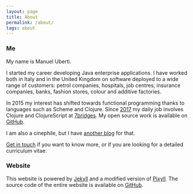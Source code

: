 ```yaml
---
layout: page
title: About
permalink: /about/
tags: about
---
```


### Me

My name is Manuel Uberti.

I started my career developing Java enterprise applications. I have worked both
in Italy and in the United Kingdom on software deployed to a wide range of
customers: petrol companies, hospitals, job centres, insurance companies, banks,
fashion stores, colour and additive factories.

In 2015 my interest has shifted towards functional programming thanks to
languages such as Scheme and Clojure. Since [2017](https://www.manueluberti.eu/programming/2017/03/12/anewjob/) my daily job involves Clojure
and ClojureScript at [7bridges](https://7bridges.eu/). My open source work is available on [GitHub](https://github.com/manuel-uberti).

I am also a cinephile, but I have [another blog](https://www.filmsinwords.eu) for that.

[Get in touch](https://www.manueluberti.eu/contact/) if you want to know more, or if you are looking for a detailed
curriculum vitae.

### Website

This website is powered by [Jekyll](https://jekyllrb.com/) and a modified version of [Pixyll](http://pixyll.com/). The source
code of the entire website is available on [GitHub](https://github.com/manuel-uberti/manuel-uberti.github.io).
